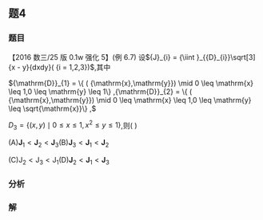 ## 题4
### 题目
【2016 数三/25 版 0.1w 强化 5】(例 6.7) 设${J}_{i} = {\iint }_{{D}_{i}}\sqrt[3]{x - y}{dxdy}( {i = 1,2,3})$,其中

${\mathrm{D}}_{1} = \{ ( {\mathrm{x},\mathrm{y}})  \mid  0 \leq  \mathrm{x} \leq  1,0 \leq  \mathrm{y} \leq  1\} ,{\mathrm{D}}_{2} = \{ ( {\mathrm{x},\mathrm{y}})  \mid  0 \leq  \mathrm{x} \leq  1,0 \leq  \mathrm{y} \leq  \sqrt{\mathrm{x}}\} ,$

${D}_{3} = \{  {( {x, y})  \mid  0 \leq  x \leq  1,{x}^{2} \leq  y \leq  1}\}$,则(   )

(A)${\mathbf{J}}_{1} < {\mathbf{J}}_{2} < {\mathbf{J}}_{3}$(B)${\mathbf{J}}_{3} < {\mathbf{J}}_{1} < {\mathbf{J}}_{2}$

(C)${\mathrm{J}}_{2} < {\mathrm{J}}_{3} < {\mathrm{J}}_{1}$(D)${\mathbf{J}}_{2} < {\mathbf{J}}_{1} < {\mathbf{J}}_{3}$
### 分析

### 解